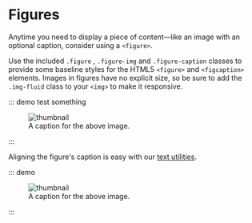 # Figures

Anytime you need to display a piece of content—like an image with an optional caption, consider using a `<figure>`.

Use the included `.figure` , `.figure-img` and `.figure-caption` classes to provide some baseline styles for the HTML5 `<figure>` and `<figcaption>` elements. Images in figures have no explicit size, so be sure to add the `.img-fluid` class to your `<img>` to make it responsive.

::: demo test something
<figure class="figure">
  <img src="https://picsum.photos/300/320" alt="thumbnail" class="img-thumbnail">
  <figcaption class="figure-caption">A caption for the above image.</figcaption>
</figure>
:::

Aligning the figure's caption is easy with our [text utilities](./utilities/text/#text-alignment).

::: demo
<figure class="figure">
  <img src="https://picsum.photos/300/320" alt="thumbnail" class="img-thumbnail">
  <figcaption class="figure-caption text-right">A caption for the above image.</figcaption>
</figure>
:::



